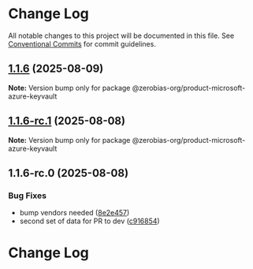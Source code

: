 # Change Log

All notable changes to this project will be documented in this file.
See [Conventional Commits](https://conventionalcommits.org) for commit guidelines.

## [1.1.6](https://github.com/zerobias-org/product/compare/@zerobias-org/product-microsoft-azure-keyvault@1.1.6-rc.1...@zerobias-org/product-microsoft-azure-keyvault@1.1.6) (2025-08-09)

**Note:** Version bump only for package @zerobias-org/product-microsoft-azure-keyvault





## [1.1.6-rc.1](https://github.com/zerobias-org/product/compare/@zerobias-org/product-microsoft-azure-keyvault@1.1.6-rc.0...@zerobias-org/product-microsoft-azure-keyvault@1.1.6-rc.1) (2025-08-08)

**Note:** Version bump only for package @zerobias-org/product-microsoft-azure-keyvault





## 1.1.6-rc.0 (2025-08-08)


### Bug Fixes

* bump vendors needed ([8e2e457](https://github.com/zerobias-org/product/commit/8e2e457e0b5d7141a05e8f2c178bc2854f2b7178))
* second set of data for PR to dev ([c916854](https://github.com/zerobias-org/product/commit/c916854bcf229b1c2042ffdea18472d66a061aaf))





# Change Log
